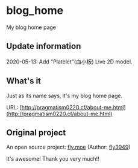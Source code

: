 # blog_home
My blog home page

## Update information
2020-05-13: Add "Platelet"(血小板) Live 2D model.

## What's it
Just as its name says, it's my blog home page.

URL: [http://pragmatism0220.cf/about-me.html](http://pragmatism0220.cf/about-me.html)

## Original project
An open source project: [fly.moe](https://github.com/fly3949/fly.moe) (Author: [fly3949](https://github.com/fly3949))

It's awesome! Thank you very much!!